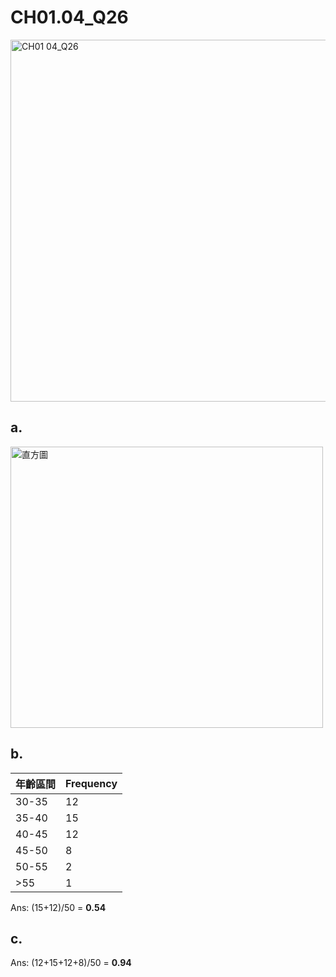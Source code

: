 # CH01.04_Q26
<img width="559" height="579" alt="CH01 04_Q26" src="https://github.com/user-attachments/assets/c3c49a80-ea28-4a57-b373-1143db90106a" />

## a.
<img width="500" height="450" alt="直方圖" src="你的直方圖圖片連結" />

## b.
| 年齡區間 | Frequency |
|----------|-----------|
| 30-35    | 12        |
| 35-40    | 15        |
| 40-45    | 12        |
| 45-50    | 8         |
| 50-55    | 2         |
| >55      | 1         |

Ans: (15+12)/50 = **0.54**

## c.
Ans: (12+15+12+8)/50 = **0.94**
